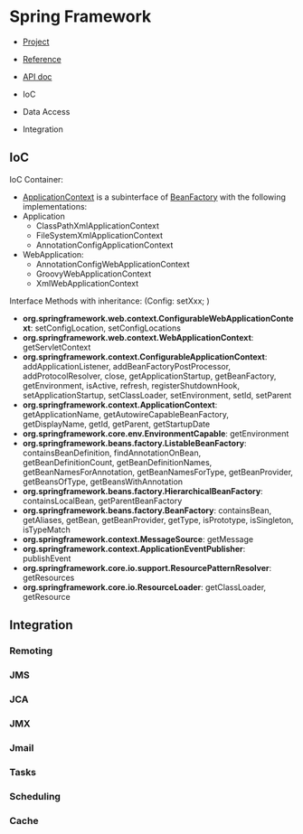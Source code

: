 # Spring Framework
- [Project](https://spring.io/projects/spring-framework)
- [Reference](https://docs.spring.io/spring-framework/docs/current/reference/html/)
- [API doc](https://docs.spring.io/spring-framework/docs/current/javadoc-api/)

- IoC
- Data Access
- Integration

## IoC
IoC Container: 
- [ApplicationContext](https://docs.spring.io/spring-framework/docs/5.3.12/javadoc-api/org/springframework/context/ApplicationContext.html) is a subinterface of [BeanFactory](https://docs.spring.io/spring-framework/docs/5.3.12/javadoc-api/org/springframework/beans/factory/BeanFactory.html) with the following implementations:
- Application
    - ClassPathXmlApplicationContext 
    - FileSystemXmlApplicationContext
    - AnnotationConfigApplicationContext
- WebApplication:
    - AnnotationConfigWebApplicationContext
    - GroovyWebApplicationContext
    - XmlWebApplicationContext
    
Interface Methods with inheritance: (Config: setXxx; )
- **org.springframework.web.context.ConfigurableWebApplicationContext**: setConfigLocation, setConfigLocations
- **org.springframework.web.context.WebApplicationContext**: getServletContext
- **org.springframework.context.ConfigurableApplicationContext**: addApplicationListener, addBeanFactoryPostProcessor, addProtocolResolver, close, getApplicationStartup, getBeanFactory, getEnvironment, isActive, refresh, registerShutdownHook, setApplicationStartup, setClassLoader, setEnvironment, setId, setParent
- **org.springframework.context.ApplicationContext**: getApplicationName, getAutowireCapableBeanFactory, getDisplayName, getId, getParent, getStartupDate
- **org.springframework.core.env.EnvironmentCapable**: getEnvironment
 - **org.springframework.beans.factory.ListableBeanFactory**: containsBeanDefinition, findAnnotationOnBean, getBeanDefinitionCount, getBeanDefinitionNames, getBeanNamesForAnnotation, getBeanNamesForType, getBeanProvider, getBeansOfType, getBeansWithAnnotation
- **org.springframework.beans.factory.HierarchicalBeanFactory**: containsLocalBean, getParentBeanFactory
- **org.springframework.beans.factory.BeanFactory**: containsBean, getAliases, getBean, getBeanProvider, getType, isPrototype, isSingleton, isTypeMatch
- **org.springframework.context.MessageSource**: getMessage
- **org.springframework.context.ApplicationEventPublisher**: publishEvent
- **org.springframework.core.io.support.ResourcePatternResolver**: getResources
- **org.springframework.core.io.ResourceLoader**: getClassLoader, getResource



## Integration
### Remoting
### JMS
### JCA
### JMX
### Jmail
### Tasks
### Scheduling
### Cache
